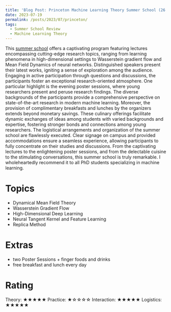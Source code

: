 ```yaml
---
title: 'Blog Post: Princeton Machine Learning Theory Summer School (26.06.2023-30.06.2023)'
date: 2023-07-19
permalink: /posts/2023/07/princeton/
tags:
  - Summer School Review
  - Machine Learning Theory
---
```


This [summer school](https://mlschool.princeton.edu) offers a captivating program featuring lectures encompassing cutting-edge research topics, ranging from learning phenomena in high-dimensional settings to Wasserstein gradient flow and Mean Field Dynamics of neural networks. Distinguished speakers present their latest works, igniting a sense of exploration among the audience. Engaging in active participation through questions and discussions, the participants foster an exceptional research-oriented atmosphere.
One particular highlight is the evening poster sessions, where young researchers present and peruse research findings. The diverse backgrounds of the participants provide a comprehensive perspective on state-of-the-art research in modern machine learning.
Moreover, the provision of complimentary breakfasts and lunches by the organizers extends beyond monetary savings. These culinary offerings facilitate dynamic exchanges of ideas among students with varied backgrounds and expertise, fostering stronger bonds and connections among young researchers.
The logistical arrangements and organization of the summer school are flawlessly executed. Clear signage on campus and provided accommodations ensure a seamless experience, allowing participants to fully concentrate on their studies and discussions.
From the captivating lectures to the enlightening poster sessions, and from the delectable cuisine to the stimulating conversations, this summer school is truly remarkable. I wholeheartedly recommend it to all PhD students specializing in machine learning.

Topics
======
* Dynamical Mean Field Theory
* Wasserstein Gradient Flow
* High-Dimensional Deep Learning
* Neural Tangent Kernel and Feature Learning
* Replica Method

Extras
======
* two Poster Sessions + finger foods and drinks
* free breakfast and lunch every day

Rating
======
Theory: ★★★★★
Practice: ★☆☆☆☆
Interaction: ★★★★★
Logistics: ★★★★★

